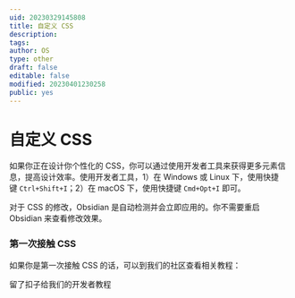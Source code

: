 ```yaml
---
uid: 20230329145808
title: 自定义 CSS
description: 
tags: 
author: OS
type: other
draft: false
editable: false
modified: 20230401230258
public: yes
---
```


# 自定义 CSS

如果你正在设计你个性化的 CSS，你可以通过使用开发者工具来获得更多元素信息，提高设计效率。使用开发者工具，1）在 Windows 或 Linux 下，使用快捷键 `Ctrl+Shift+I`；2）在 macOS 下，使用快捷键 `Cmd+Opt+I` 即可。

对于 CSS 的修改，Obsidian 是自动检测并会立即应用的。你不需要重启 Obsidian 来查看修改效果。

### 第一次接触 CSS

如果你是第一次接触 CSS 的话，可以到我们的社区查看相关教程：

留了扣子给我们的开发者教程